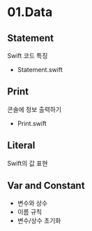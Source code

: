 # 01.Data

## Statement

Swift 코드 특징

- Statement.swift

## Print

콘솔에 정보 출력하기 

- Print.swift

## Literal

Swift의 값 표현

## Var and Constant

- 변수와 상수
- 이름 규칙
- 변수/상수 초기화